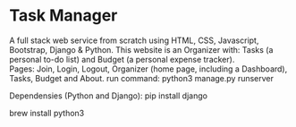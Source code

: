 # Task Manager
A full stack web service from scratch using HTML, CSS, Javascript, Bootstrap, Django & Python.
This website is an Organizer with: Tasks (a personal to-do list) and Budget (a personal expense tracker).  
Pages: Join, Login, Logout, Organizer (home page, including a Dashboard), Tasks, Budget and About.
run command: python3 manage.py runserver

Dependensies (Python and Django): 
pip install django

brew install python3
